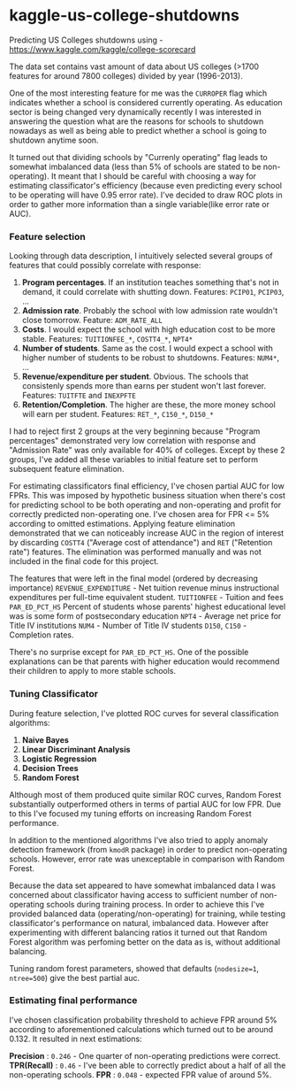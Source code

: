 # kaggle-us-college-shutdowns
Predicting US Colleges shutdowns using - https://www.kaggle.com/kaggle/college-scorecard

The data set contains vast amount of data about US colleges (>1700 features for around 7800 colleges) divided by year (1996-2013).

One of the most interesting feature for me was the `CURROPER` flag which indicates whether a school is considered currently operating. As education sector is being changed very dynamically recently I was interested in answering the question what are the reasons for schools to shutdown nowadays as well as being able to predict whether a school is going to shutdown anytime soon.

It turned out that dividing schools by "Currenly operating" flag leads to somewhat imbalanced data (less than 5% of schools are stated to be non-operating). It meant that I should be careful with choosing a way for estimating classificator's efficiency (because even predicting every school to be operating will have 0.95 error rate). I've decided to draw ROC plots in order to gather more information than a single variable(like error rate or AUC).

### Feature selection

Looking through data description, I intuitively selected several groups of features that could possibly correlate with response:

1. **Program percentages**. If an institution teaches something that's not in demand, it could correlate with shutting down. Features: `PCIP01`, `PCIP03`, ...
2. **Admission rate**. Probably the school with low admission rate wouldn't close tomorrow. Feature: `ADM_RATE_ALL`
3. **Costs**. I would expect the school with high education cost to be more stable. Features: `TUITIONFEE_*`, `COSTT4_*`, `NPT4*`
4. **Number of students**. Same as the cost. I would expect a school with higher number of students to be robust to shutdowns. Features: `NUM4*`, ...
5. **Revenue/expenditure per student**. Obvious. The schools that consistenly spends more than earns per student won't last forever. Features: `TUITFTE` and `INEXPFTE`
6. **Retention/Completion**. The higher are these, the more money school will earn per student. Features: `RET_*`, `C150_*`, `D150_*`

I had to reject first 2 groups at the very beginning because "Program percentages" demonstrated very low correlation with response and "Admission Rate" was only available for 40% of colleges.
Except by these 2 groups, I've added all these variables to initial feature set to perform subsequent feature elimination.

For estimating classificators final efficiency, I've chosen partial AUC for low FPRs. This was imposed by hypothetic business situation when there's cost for predicting school to be both operating and non-operating and profit for correctly predicted non-operating one. I've chosen area for FPR <= 5% according to omitted estimations.
Applying feature elimination demonstrated that we can noticeably increase AUC in the region of interest by discarding `COSTT4` ("Average cost of attendance") and `RET` ("Retention rate") features. The elimination was performed manually and was not included in the final code for this project.

The features that were left in the final model (ordered by decreasing importance)
`REVENUE_EXPENDITURE` - Net tuition revenue minus instructional expenditures per full-time equivalent student.
`TUITIONFEE` - Tuition and fees
`PAR_ED_PCT_HS` Percent of students whose parents' highest educational level was is some form of postsecondary education
`NPT4` - Average net price for Title IV institutions
`NUM4` - Number of Title IV students
`D150`, `C150` - Completion rates.

There's no surprise except for `PAR_ED_PCT_HS`. One of the possible explanations can be that parents with higher education would recommend their children to apply to more stable schools.

### Tuning Classificator

During feature selection, I've plotted ROC curves for several classification algorithms: 
1. **Naive Bayes**
2. **Linear Discriminant Analysis**
3. **Logistic Regression**
4. **Decision Trees**
5. **Random Forest**

Although most of them produced quite similar ROC curves, Random Forest substantially outperformed others in terms of partial AUC for low FPR. Due to this I've focused my tuning efforts on increasing Random Forest performance.

In addition to the mentioned algorithms I've also tried to apply anomaly detection framework (from `kmodR` package) in order to predict non-operating schools. However, error rate was unexceptable in comparison with Random Forest.

Because the data set appeared to have somewhat imbalanced data I was concerned about classificator having access to sufficient number of non-operating schools during training process. In order to achieve this I've provided balanced data (operating/non-operating) for training, while testing classificator's performance on natural, imbalanced data. However after experimenting with different balancing ratios it turned out that Random Forest algorithm was perfoming better on the data as is, without additional balancing.

Tuning random forest parameters, showed that defaults (`nodesize=1`, `ntree=500`) give the best partial auc.

### Estimating final performance

I've chosen classification probability threshold to achieve FPR around 5% according to aforementioned calculations which turned out to be around 0.132.
It resulted in next estimations:

**Precision** : `0.246` - One quarter of non-operating predictions were correct.
**TPR(Recall)** : `0.46` - I've been able to correctly predict about a half of all the non-operating schools.
**FPR** : `0.048` - expected FPR value of around 5%.
